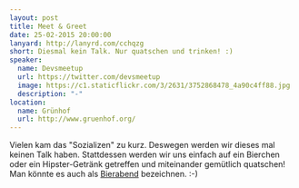 ```yaml
---
layout: post
title: Meet & Greet
date: 25-02-2015 20:00:00
lanyard: http://lanyrd.com/cchqzg
short: Diesmal kein Talk. Nur quatschen und trinken! :)
speaker:
  name: Devsmeetup
  url: https://twitter.com/devsmeetup
  image: https://c1.staticflickr.com/3/2631/3752868478_4a90c4ff88.jpg
  description: "-"
location:
  name: Grünhof
  url: http://www.gruenhof.org/
---
```


Vielen kam das "Sozializen" zu kurz. Deswegen werden wir dieses mal keinen Talk haben.
Stattdessen werden wir uns einfach auf ein Bierchen oder ein Hipster-Getränk getreffen und miteinander gemütlich quatschen! Man könnte es auch als [Bierabend](http://de.wiktionary.org/wiki/Bierabend) bezeichnen. :-)
